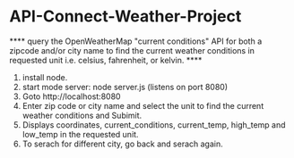 # API-Connect-Weather-Project

**** query the OpenWeatherMap "current conditions" API for both a zipcode and/or city name to find the current weather conditions in requested unit i.e. celsius, fahrenheit, or kelvin.  ****

1. install node. 
2. start mode server:  node server.js (listens on port 8080)
3. Goto http://localhost:8080
4. Enter zip code or city name and select the unit to find the current weather conditions and Subimit.
5. Displays coordinates, current_conditions, current_temp, high_temp and low_temp in the requested unit.
6. To serach for different city, go back and serach again.


